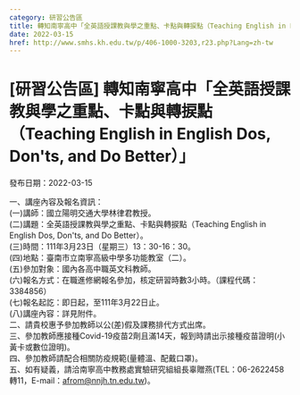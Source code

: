 ```yaml
---
category: 研習公告區
title: 轉知南寧高中「全英語授課教與學之重點、卡點與轉捩點（Teaching English in English Dos, Don'ts, and Do Better）」
date: 2022-03-15
href: http://www.smhs.kh.edu.tw/p/406-1000-3203,r23.php?Lang=zh-tw
---
```


# [研習公告區] 轉知南寧高中「全英語授課教與學之重點、卡點與轉捩點（Teaching English in English Dos, Don'ts, and Do Better）」

發布日期：2022-03-15

一、講座內容及報名資訊：  
(一)講師：國立陽明交通大學林律君教授。  
(二)講題：全英語授課教與學之重點、卡點與轉捩點（Teaching English in English Dos, Don'ts, and Do Better）。  
(三)時間：111年3月23日（星期三）13：30-16：30。  
(四)地點：臺南市立南寧高級中學多功能教室（二）。  
(五)參加對象：國內各高中職英文科教師。  
(六)報名方式：在職進修網報名參加，核定研習時數3小時。（課程代碼：3384856）  
(七)報名起訖：即日起，至111年3月22日止。  
(八)講座內容：詳見附件。  
二、請貴校惠予參加教師以公(差)假及課務排代方式出席。  
三、參加教師應接種Covid-19疫苗2劑且滿14天，報到時請出示接種疫苗證明(小黃卡或數位證明)。  
四、參加教師請配合相關防疫規範(量體溫、配戴口罩)。  
五、如有疑義，請洽南寧高中教務處實驗研究組組長辜贈燕(TEL：06-2622458轉11，E-mail：afrom@nnjh.tn.edu.tw)。

